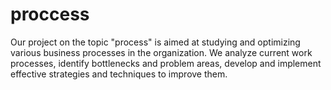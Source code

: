 # proccess
Our project on the topic "process" is aimed at studying and optimizing various business processes in the organization. We analyze current work processes, identify bottlenecks and problem areas, develop and implement effective strategies and techniques to improve them.
